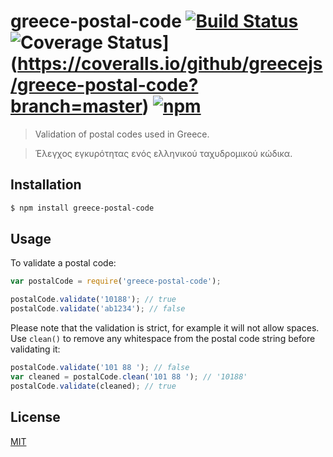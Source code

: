 # greece-postal-code [![Build Status](https://travis-ci.org/greecejs/greece-postal-code.svg?branch=master)](https://travis-ci.org/greecejs/greece-postal-code) ![Coverage Status](https://coveralls.io/repos/github/greecejs/greece-postal-code/badge.svg?branch=master)](https://coveralls.io/github/greecejs/greece-postal-code?branch=master) [![npm](https://img.shields.io/npm/v/greece-postal-code.svg)](https://www.npmjs.com/package/greece-postal-code)

> Validation of postal codes used in Greece.

> Έλεγχος εγκυρότητας ενός ελληνικού ταχυδρομικού κώδικα.

## Installation

```sh
$ npm install greece-postal-code
```

## Usage

To validate a postal code:

```js
var postalCode = require('greece-postal-code');

postalCode.validate('10188'); // true
postalCode.validate('ab1234'); // false
```

Please note that the validation is strict, for example it will not allow spaces. Use `clean()` to remove any whitespace from the postal code string before validating it:

```js
postalCode.validate('101 88 '); // false
var cleaned = postalCode.clean('101 88 '); // '10188'
postalCode.validate(cleaned); // true
```

## License

[MIT](http://opensource.org/licenses/mit-license.php)
